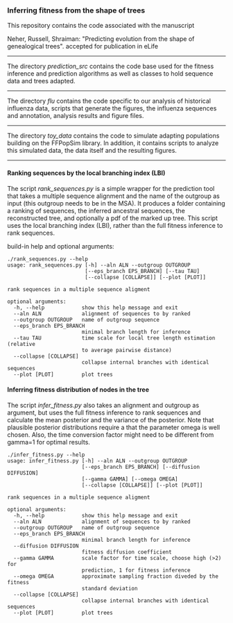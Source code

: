 ### Inferring fitness from the shape of trees 

This repository contains the code associated with the manuscript

Neher, Russell, Shraiman: "Predicting evolution from the shape of genealogical trees". accepted for publication in eLife

---

The directory *prediction_src* contains the code base used for the fitness inference and prediction algorithms as well as classes to hold sequence data and trees adapted.

---

The directory *flu* contains the code specific to our analysis of historical influenza data, scripts that generate the figures, the influenza sequences and annotation, analysis results and figure files.

---

The directory *toy_data* contains the code to simulate adapting populations building on the FFPopSim library. In addition, it contains scripts to analyze this simulated data, the data itself and the resulting figures.

---

#### Ranking sequences by the local branching index (LBI)

The script *rank_sequences.py* is a simple wrapper for the prediction tool that takes a multiple sequence alignment and the name of the outgroup as input (this outgroup needs to be in the MSA). It produces a folder containing a ranking of sequences, the inferred ancestral sequences, the reconstructed tree, and optionally a pdf of the marked up tree. This script uses the local branching index (LBI), rather than the full fitness inference to rank sequences.  

build-in help and optional arguments:

    ./rank_sequences.py --help
    usage: rank_sequences.py [-h] --aln ALN --outgroup OUTGROUP
                             [--eps_branch EPS_BRANCH] [--tau TAU]
                             [--collapse [COLLAPSE]] [--plot [PLOT]]
    
    rank sequences in a multiple sequence aligment
    
    optional arguments:
      -h, --help            show this help message and exit
      --aln ALN             alignment of sequences to by ranked
      --outgroup OUTGROUP   name of outgroup sequence
      --eps_branch EPS_BRANCH
                            minimal branch length for inference
      --tau TAU             time scale for local tree length estimation (relative
                            to average pairwise distance)
      --collapse [COLLAPSE]
                            collapse internal branches with identical sequences
      --plot [PLOT]         plot trees
    
#### Inferring fitness distribution of nodes in the tree

The script *infer_fitness.py* also takes an alignment and outgroup as argument, but uses the full fitness inference to rank sequences and calculate the mean posterior and the variance of the posterior. Note that plausible posterior distributions require a that the parameter omega is well chosen. Also, the time conversion factor might need to be different from gamma=1 for optimal results.

    ./infer_fitness.py --help
    usage: infer_fitness.py [-h] --aln ALN --outgroup OUTGROUP
                            [--eps_branch EPS_BRANCH] [--diffusion DIFFUSION]
                            [--gamma GAMMA] [--omega OMEGA]
                            [--collapse [COLLAPSE]] [--plot [PLOT]]
    
    rank sequences in a multiple sequence aligment
    
    optional arguments:
      -h, --help            show this help message and exit
      --aln ALN             alignment of sequences to by ranked
      --outgroup OUTGROUP   name of outgroup sequence
      --eps_branch EPS_BRANCH
                            minimal branch length for inference
      --diffusion DIFFUSION
                            fitness diffusion coefficient
      --gamma GAMMA         scale factor for time scale, choose high (>2) for
                            prediction, 1 for fitness inference
      --omega OMEGA         approximate sampling fraction diveded by the fitness
                            standard deviation
      --collapse [COLLAPSE]
                            collapse internal branches with identical sequences
      --plot [PLOT]         plot trees
    




